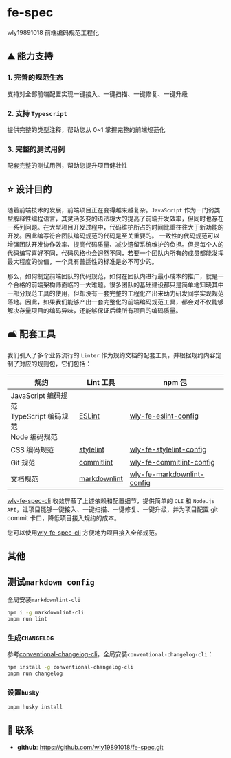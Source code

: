 <!--
 * @Author: wly19891018 wly574523605@163.com
 * @Date: 2024-02-16 15:30:03
 * @LastEditors: wly19891018 wly574523605@163.com
 * @LastEditTime: 2024-02-16 21:37:52
 * @FilePath: \spec1.0\README.md
 * @Description: 包管理配置项
-->
# fe-spec

wly19891018 前端编码规范工程化

## :mountain: 能力支持

### 1. 完善的规范生态

支持对全部前端配置实现一键接入、一键扫描、一键修复、一键升级

### 2. 支持 `Typescript`

提供完整的类型注释，帮助您从 0~1 掌握完整的前端规范化

### 3. 完整的测试用例

配套完整的测试用例，帮助您提升项目健壮性

## :star: 设计目的

随着前端技术的发展，前端项目正在变得越来越复杂。`JavaScript` 作为一门弱类型解释性编程语言，其灵活多变的语法极大的提高了前端开发效率，但同时也存在一系列问题。在大型项目开发过程中，代码维护所占的时间比重往往大于新功能的开发。因此编写符合团队编码规范的代码是至关重要的。 一致性的代码规范可以增强团队开发协作效率、提高代码质量、减少遗留系统维护的负担。但是每个人的代码编写喜好不同，代码风格也会迥然不同，若要一个团队内所有的成员都能发挥最大程度的价值，一个具有普适性的标准是必不可少的。

那么，如何制定前端团队的代码规范，如何在团队内进行最小成本的推广，就是一个合格的前端架构师面临的一大难题。很多团队的基础建设都只是简单地知晓其中一部分规范工具的使用，但却没有一套完整的工程化产出来助力研发同学实现规范落地。因此，如果我们能够产出一套完整化的前端编码规范工具，都会对不仅能够解决存量项目的编码异味，还能够保证后续所有项目的编码质量。

## :couch_and_lamp: 配套工具

我们引入了多个业界流行的 `Linter` 作为规约文档的配套工具，并根据规约内容定制了对应的规则包，它们包括：

| 规约                                                              | Lint 工具                                                  | npm 包                                                                                       |
| ----------------------------------------------------------------- | ---------------------------------------------------------- | -------------------------------------------------------------------------------------------- |
| JavaScript 编码规范 <br/> TypeScript 编码规范 <br/> Node 编码规范 | [ESLint](https://eslint.org/)                              | [wly-fe-eslint-config](https://www.npmjs.com/package/wly-fe-eslint-config)             |
| CSS 编码规范                                                      | [stylelint](https://stylelint.io/)                         | [wly-fe-stylelint-config](https://www.npmjs.com/package/wly-fe-stylelint-config)       |
| Git 规范                                                          | [commitlint](https://commitlint.js.org/#/)                 | [wly-fe-commitlint-config](https://www.npmjs.com/package/wly-fe-commitlint-config)     |
| 文档规范                                                          | [markdownlint](https://github.com/DavidAnson/markdownlint) | [wly-fe-markdownlint-config](https://www.npmjs.com/package/wly-fe-markdownlint-config) |

[wly-fe-spec-cli](https://www.npmjs.com/package/wly-fe-spec-cli) 收敛屏蔽了上述依赖和配置细节，提供简单的 `CLI` 和 `Node.js API`，让项目能够一键接入、一键扫描、一键修复、一键升级，并为项目配置 git commit 卡口，降低项目接入规约的成本。

您可以使用[wly-fe-spec-cli](https://www.npmjs.com/package/wly-fe-spec-cli) 方便地为项目接入全部规范。

## 其他

## 测试`markdown config`

全局安装`markdownlint-cli`

```bash
npm i -g markdownlint-cli
pnpm run lint
```

### 生成`CHANGELOG`

参考[conventional-changelog-cli](https://www.npmjs.com/package/conventional-changelog-cli)，全局安装`conventional-changelog-cli`：

```bash
npm install -g conventional-changelog-cli
pnpm run changelog
```

### 设置`husky`

```bash
pnpm husky install
```

## :email: 联系

-   **github**: <https://github.com/wly19891018/fe-spec.git>

</br>
